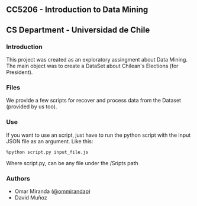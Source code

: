 CC5206 - Introduction to Data Mining 
-------------------------------------
CS Department - Universidad de Chile
-------------------------------------

### Introduction
This project was created as an exploratory assingment about Data Mining. The main object was to create a DataSet about Chilean's Elections (for President).

### Files

We provide a few scripts for recover and process data from the Dataset (provided by us too). 

### Use
If you want to use an script, just have to run the python script with the input JSON file as an argument.
Like this:

	%python script.py input_file.js

Where script.py, can be any file under the /Sripts path

### Authors
*	Omar Miranda ([@ommirandap](http://www.twitter.com/ommirandap))
*	David Muñoz
